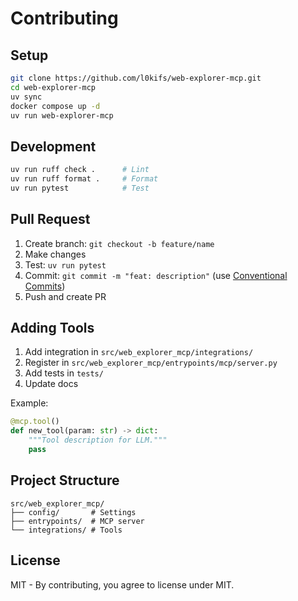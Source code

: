 # Contributing

## Setup

```bash
git clone https://github.com/l0kifs/web-explorer-mcp.git
cd web-explorer-mcp
uv sync
docker compose up -d
uv run web-explorer-mcp
```

## Development

```bash
uv run ruff check .      # Lint
uv run ruff format .     # Format
uv run pytest            # Test
```

## Pull Request

1. Create branch: `git checkout -b feature/name`
2. Make changes
3. Test: `uv run pytest`
4. Commit: `git commit -m "feat: description"` (use [Conventional Commits](https://www.conventionalcommits.org/))
5. Push and create PR

## Adding Tools

1. Add integration in `src/web_explorer_mcp/integrations/`
2. Register in `src/web_explorer_mcp/entrypoints/mcp/server.py`
3. Add tests in `tests/`
4. Update docs

Example:
```python
@mcp.tool()
def new_tool(param: str) -> dict:
    """Tool description for LLM."""
    pass
```

## Project Structure

```
src/web_explorer_mcp/
├── config/       # Settings
├── entrypoints/  # MCP server
└── integrations/ # Tools
```

## License

MIT - By contributing, you agree to license under MIT.
